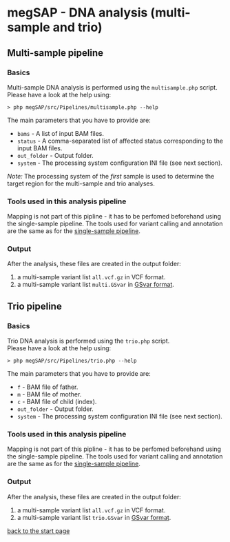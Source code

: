 # megSAP - DNA analysis (multi-sample and trio)

## Multi-sample pipeline

### Basics

Multi-sample DNA analysis is performed using the `multisample.php` script.  
Please have a look at the help using:

	> php megSAP/src/Pipelines/multisample.php --help

The main parameters that you have to provide are:

* `bams` - A list of input BAM files.
* `status` - A comma-separated list of affected status corresponding to the input BAM files.
* `out_folder` -  Output folder.
* `system` - The processing system configuration INI file (see next section).

*Note:* The processing system of the *first* sample is used to determine the target region for the multi-sample and trio analyses.

### Tools used in this analysis pipeline

Mapping is not part of this pipline - it has to be perfomed beforehand using the single-sample pipeline.
The tools used for variant calling and annotation are the same as for the [single-sample pipeline](dna_single_sample.md).

### Output

After the analysis, these files are created in the output folder:

1. a multi-sample variant list `all.vcf.gz` in VCF format.
2. a multi-sample variant list `multi.GSvar` in [GSvar format](https://github.com/imgag/ngs-bits/tree/master/doc/GSvar/gsvar_format.md).

## Trio pipeline

### Basics

Trio DNA analysis is performed using the `trio.php` script.  
Please have a look at the help using:

	> php megSAP/src/Pipelines/trio.php --help

The main parameters that you have to provide are:

* `f` - BAM file of father.
* `m` - BAM file of mother.
* `c` - BAM file of child (index).
* `out_folder` -  Output folder.
* `system` - The processing system configuration INI file (see next section).

### Tools used in this analysis pipeline

Mapping is not part of this pipline - it has to be perfomed beforehand using the single-sample pipeline.
The tools used for variant calling and annotation are the same as for the [single-sample pipeline](dna_single_sample.md).

### Output

After the analysis, these files are created in the output folder:

1. a multi-sample variant list `all.vcf.gz` in VCF format.
2. a multi-sample variant list `trio.GSvar` in [GSvar format](https://github.com/imgag/ngs-bits/tree/master/doc/GSvar/gsvar_format.md).

[back to the start page](../README.md)
